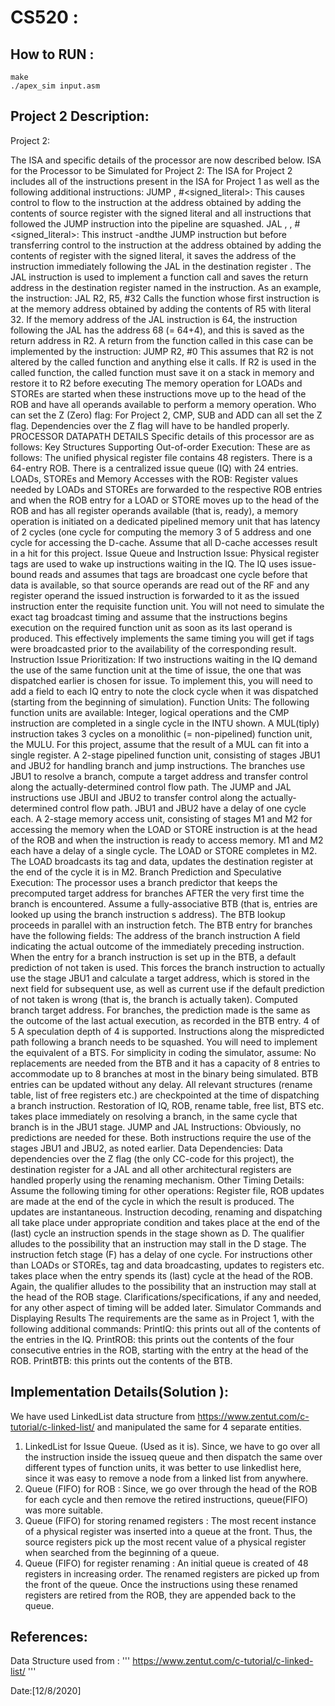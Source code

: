# CS520 :

## How to RUN :

```commandline
make
./apex_sim input.asm 
```
## Project 2 Description:

Project 2: 

The ISA and specific details of the processor are now described below.
ISA for the Processor to be Simulated for Project 2: The ISA for Project 2 includes all of the instructions
present in the ISA for Project 1 as well as the following additional instructions:
JUMP <src1>, #<signed_literal>: This causes control to flow to the instruction at the address obtained
by adding the contents of source register <src1> with the signed literal and all instructions that followed
the JUMP instruction into the pipeline are squashed.
JAL <rdest>, <rsrc1>, #<signed_literal>: This instruct -andthe
JUMP instruction but before transferring control to the instruction at the address obtained by adding
the contents of <src1> register with the signed literal, it saves the address of the instruction immediately
following the JAL in the destination register <rdest>.
The JAL instruction is used to implement a function call and saves the return address in the destination
register named in the instruction. As an example, the instruction:
JAL R2, R5, #32
Calls the function whose first instruction is at the memory address obtained by adding the contents of R5
with literal 32. If the memory address of the JAL instruction is 64, the instruction following the JAL has
the address 68 (= 64+4), and this is saved as the return address in R2. A return from the function called in
this case can be implemented by the instruction:
JUMP R2, #0
This assumes that R2 is not altered by the called function and anything else it calls. If R2 is used in the
called function, the called function must save it on a stack in memory and restore it to R2 before executing
The memory operation for LOADs and STOREs are started when these instructions move up to the head
of the ROB and have all operands available to perform a memory operation.
Who can set the Z (Zero) flag: For Project 2, CMP, SUB and ADD can all set the Z flag. Dependencies
over the Z flag will have to be handled properly.
PROCESSOR DATAPATH DETAILS
Specific details of this processor are as follows:
Key Structures Supporting Out-of-order Execution: These are as follows:
The unified physical register file contains 48 registers.
There is a 64-entry ROB.
There is a centralized issue queue (IQ) with 24 entries.
LOADs, STOREs and Memory Accesses with the ROB: Register values needed by LOADs and STOREs
are forwarded to the respective ROB entries and when the ROB entry for a LOAD or STORE moves up to
the head of the ROB and has all register operands available (that is, ready), a memory operation is initiated
on a dedicated pipelined memory unit that has latency of 2 cycles (one cycle for computing the memory
3 of 5
address and one cycle for accessing the D-cache. Assume that all D-cache accesses result in a hit for this
project.
Issue Queue and Instruction Issue: Physical register tags are used to wake up instructions waiting in the
IQ. The IQ uses issue-bound reads and assumes that tags are broadcast one cycle before that data is
available, so that source operands are read out of the RF and any register operand the issued instruction is
forwarded to it as the issued instruction enter the requisite function unit. You will not need to simulate the
exact tag broadcast timing and assume that the instructions begins execution on the required function unit
as soon as its last operand is produced. This effectively implements the same timing you will get if tags
were broadcasted prior to the availability of the corresponding result.
Instruction Issue Prioritization: If two instructions waiting in the IQ demand the use of the same function
unit at the time of issue, the one that was dispatched earlier is chosen for issue. To implement this, you will
need to add a field to each IQ entry to note the clock cycle when it was dispatched (starting from the
beginning of simulation).
Function Units: The following function units are available:
Integer, logical operations and the CMP instruction are completed in a single cycle in the INTU shown.
A MUL(tiply) instruction takes 3 cycles on a monolithic (= non-pipelined) function unit, the MULU.
For this project, assume that the result of a MUL can fit into a single register.
A 2-stage pipelined function unit, consisting of stages JBU1 and JBU2 for handling branch and jump
instructions. The branches use JBU1 to resolve a branch, compute a target address and transfer control
along the actually-determined control flow path. The JUMP and JAL instructions use JBUI and JBU2
to transfer control along the actually-determined control flow path. JBU1 and JBU2 have a delay of
one cycle each.
A 2-stage memory access unit, consisting of stages M1 and M2 for accessing the memory when the
LOAD or STORE instruction is at the head of the ROB and when the instruction is ready to access
memory. M1 and M2 each have a delay of a single cycle. The LOAD or STORE completes in M2.
The LOAD broadcasts its tag and data, updates the destination register at the end of the cycle it is in
M2.
Branch Prediction and Speculative Execution: The processor uses a branch predictor that keeps the
precomputed target address for branches AFTER the very first time the branch is encountered. Assume a
fully-associative BTB (that is, entries are looked up using the branch instruction s address). The BTB
lookup proceeds in parallel with an instruction fetch. The BTB entry for branches have the following fields:
The address of the branch instruction
A field indicating the actual outcome of the immediately preceding instruction. When the entry for a
branch instruction is set up in the BTB, a default prediction of not taken is used. This forces the
branch instruction to actually use the stage JBU1 and calculate a target address, which is stored in the
next field for subsequent use, as well as current use if the default prediction of not taken is wrong (that
is, the branch is actually taken).
Computed branch target address.
For branches, the prediction made is the same as the outcome of the last actual execution, as recorded in
the BTB entry.
4 of 5
A speculation depth of 4 is supported. Instructions along the mispredicted path following a branch needs
to be squashed. You will need to implement the equivalent of a BTS.
For simplicity in coding the simulator, assume:
No replacements are needed from the BTB and it has a capacity of 8 entries to accommodate up to 8
branches at most in the binary being simulated.
BTB entries can be updated without any delay.
All relevant structures (rename table, list of free registers etc.) are checkpointed at the time of
dispatching a branch instruction.
Restoration of IQ, ROB, rename table, free list, BTS etc. takes place immediately on resolving a
branch, in the same cycle that branch is in the JBU1 stage.
JUMP and JAL Instructions: Obviously, no predictions are needed for these. Both instructions require
the use of the stages JBU1 and JBU2, as noted earlier.
Data Dependencies: Data dependencies over the Z flag (the only CC-code for this project), the destination
register for a JAL and all other architectural registers are handled properly using the renaming mechanism.
Other Timing Details: Assume the following timing for other operations:
Register file, ROB updates are made at the end of the cycle in which the result is produced. The updates
are instantaneous.
Instruction decoding, renaming and dispatching all take place under appropriate condition and takes
place at the end of the (last) cycle an instruction spends in the stage shown as D. The qualifier
alludes to the possibility that an instruction may stall in the D stage.
The instruction fetch stage (F) has a delay of one cycle.
For instructions other than LOADs or STOREs, tag and data broadcasting, updates to registers etc.
takes place when the entry spends its (last) cycle at the head of the ROB. Again, the qualifier
alludes to the possibility that an instruction may stall at the head of the ROB stage.
Clarifications/specifications, if any and needed, for any other aspect of timing will be added later.
Simulator Commands and Displaying Results
The requirements are the same as in Project 1, with the following additional commands:
PrintIQ: this prints out all of the contents of the entries in the IQ.
PrintROB: this prints out the contents of the four consecutive entries in the ROB, starting with the entry
at the head of the ROB.
PrintBTB: this prints out the contents of the BTB.

## Implementation Details(Solution ):

We have used LinkedList data structure from https://www.zentut.com/c-tutorial/c-linked-list/ and manipulated the same for 4 separate entities.
1) LinkedList for Issue Queue. (Used as it is). Since, we have to go over all the instruction inside the issueq queue and then dispatch the same over different types of function units, it was better to use linkedlist here, since it was easy to remove a node from a linked list from anywhere.
2) Queue (FIFO) for ROB : Since, we go over through the head of the ROB for each cycle and then remove the retired instructions, queue(FIFO) was more suitable.
3) Queue (FIFO) for storing renamed registers : The most recent instance of a physical register was inserted into a queue at the front. Thus, the source registers pick up the most recent value of a physical register when searched from the beginning of a queue.
4) Queue (FIFO) for register renaming : An initial queue is created of 48 registers in increasing order. The renamed registers are picked up from the front of the queue. Once the instructions using these renamed registers are retired from the ROB, they are appended back to the queue. 


## References:

Data Structure used from : 
'''
https://www.zentut.com/c-tutorial/c-linked-list/
'''



Date:[12/8/2020]


